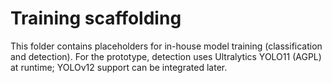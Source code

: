 # Training scaffolding

This folder contains placeholders for in-house model training (classification and detection). For the prototype, detection uses Ultralytics YOLO11 (AGPL) at runtime; YOLOv12 support can be integrated later.
